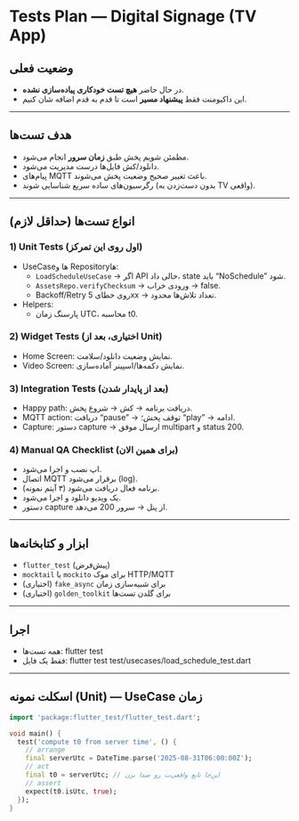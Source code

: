 # Tests Plan — Digital Signage (TV App)

## وضعیت فعلی
- در حال حاضر **هیچ تست خودکاری پیاده‌سازی نشده**.
- این داکیومنت  فقط **پیشنهاد مسیر** است تا قدم‌ به‌ قدم اضافه‌ شان کنیم.

---

## هدف تست‌ها
- مطمئن شویم پخش طبق **زمان سرور** انجام می‌شود.
- دانلود/کش فایل‌ها درست مدیریت می‌شود.
- پیام‌های MQTT باعث تغییر صحیح وضعیت پخش می‌شوند.
- رگرسیون‌های ساده سریع شناسایی شوند (بدون دست‌زدن به TV واقعی).

---

## انواع تست‌ها (حداقل لازم)

### 1) Unit Tests (اول روی این تمرکز)
- UseCaseها و Repositoryها:
  - `LoadScheduleUseCase` → اگر API خالی داد، state باید “NoSchedule” شود.
  - `AssetsRepo.verifyChecksum` → ورودی خراب → false.
  - Backoff/Retry روی خطای 5xx → تعداد تلاش‌ها محدود.
- Helpers:
  - پارسنگ زمان UTC، محاسبه t0.

### 2) Widget Tests (اختیاری، بعد از Unit)
- Home Screen: نمایش وضعیت دانلود/سلامت.
- Video Screen: نمایش دکمه‌ها/اسپینر آماده‌سازی.

### 3) Integration Tests (بعد از پایدار شدن)
- Happy path: دریافت برنامه → کش → شروع پخش.
- MQTT action: دریافت “pause” → توقف پخش؛ “play” → ادامه.
- Capture: دستور capture → ارسال موفق multipart و status 200.

### 4) Manual QA Checklist (برای همین الان)
- اپ نصب و اجرا می‌شود.
- اتصال MQTT برقرار می‌شود (log).
- برنامه فعال دریافت می‌شود (۳ آیتم نمونه).
- یک ویدیو دانلود و اجرا می‌شود.
- دستور capture از پنل → سرور 200 می‌دهد.

---


## ابزار و کتابخانه‌ها
- `flutter_test` (پیش‌فرض)
- `mocktail` یا `mockito` برای موک HTTP/MQTT
- (اختیاری) `fake_async` برای شبیه‌سازی زمان
- (اختیاری) `golden_toolkit` برای گلدن تست‌ها

---

## اجرا
- همه تست‌ها:
flutter test
- فقط یک فایل:
flutter test test/usecases/load_schedule_test.dart

---

## اسکلت نمونه (Unit) — UseCase زمان
```dart
import 'package:flutter_test/flutter_test.dart';

void main() {
  test('compute t0 from server time', () {
    // arrange
    final serverUtc = DateTime.parse('2025-08-31T06:00:00Z');
    // act
    final t0 = serverUtc; // این‌جا تابع واقعی‌ت رو صدا بزن
    // assert
    expect(t0.isUtc, true);
  });
}
